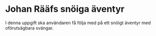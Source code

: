 # Johan Rääfs snöiga äventyr

I denna uppgift ska användaren få följa med på ett snöigt äventyr med oförutsägbara svängar.